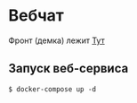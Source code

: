 # Вебчат



Фронт (демка) лежит [Тут](https://webchat-frontend.herokuapp.com/)


## Запуск веб-сервиса

```
$ docker-compose up -d
```